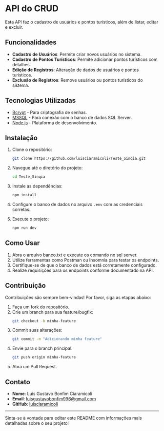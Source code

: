 # API do CRUD

Esta API faz o cadastro de usuários e pontos turísticos, além de listar, editar e excluir.

## Funcionalidades

- **Cadastro de Usuários**: Permite criar novos usuários no sistema.
- **Cadastro de Pontos Turísticos**: Permite adicionar pontos turísticos com detalhes.
- **Edição de Registros**: Alteração de dados de usuários e pontos turísticos.
- **Exclusão de Registros**: Remove usuários ou pontos turísticos do sistema.

## Tecnologias Utilizadas

- [Bcrypt](https://www.npmjs.com/package/bcrypt) - Para criptografia de senhas.
- [MSSQL](https://www.npmjs.com/package/mssql) - Para conexão com o banco de dados SQL Server.
- [Node.js](https://nodejs.org) - Plataforma de desenvolvimento.

## Instalação

1. Clone o repositório:
   ```bash
   git clone https://github.com/luisciaramicoli/Teste_Sinqia.git
   ```
2. Navegue até o diretório do projeto:
   ```bash
   cd Teste_Sinqia
   ```
3. Instale as dependências:
   ```bash
   npm install
   ```
4. Configure o banco de dados no arquivo `.env` com as credenciais corretas.

5. Execute o projeto:
   ```bash
   npm run dev
   ```

## Como Usar
1. Abra o arquivo banco.txt e execute os comando no sql server.
2. Utilize ferramentas como Postman ou Insomnia para testar os endpoints.
3. Certifique-se de que o banco de dados está corretamente configurado.
4. Realize requisições para os endpoints conforme documentado na API.

## Contribuição

Contribuições são sempre bem-vindas! Por favor, siga as etapas abaixo:

1. Faça um fork do repositório.
2. Crie um branch para sua feature/bugfix:
   ```bash
   git checkout -b minha-feature
   ```
3. Commit suas alterações:
   ```bash
   git commit -m "Adicionando minha feature"
   ```
4. Envie para o branch principal:
   ```bash
   git push origin minha-feature
   ```
5. Abra um Pull Request.

## Contato

- **Nome**: Luis Gustavo Bonfim Ciaramicoli
- **Email**: luisgustavobonfim996@gmail.com
- **GitHub**: [luisciaramicoli](https://github.com/luisciaramicoli)

---

Sinta-se à vontade para editar este README com informações mais detalhadas sobre o seu projeto!

